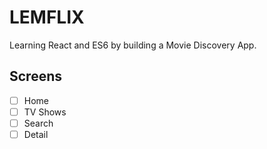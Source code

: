 # LEMFLIX

Learning React and ES6 by building a Movie Discovery App.

## Screens

- [ ] Home
- [ ] TV Shows
- [ ] Search
- [ ] Detail
